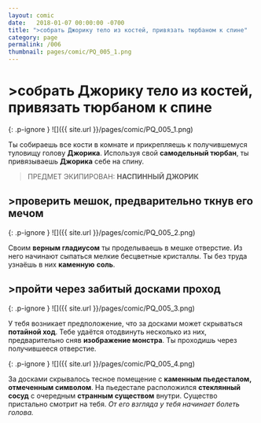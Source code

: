 ```yaml
---
layout: comic
date:   2018-01-07 00:00:00 -0700
title: ">собрать Джорику тело из костей, привязать тюрбаном к спине"
category: page
permalink: /006
thumbnail: pages/comic/PQ_005_1.png
---
```

# >собрать Джорику тело из костей, привязать тюрбаном к спине

{: .p-ignore }
![]({{ site.url }}/pages/comic/PQ_005_1.png)

Ты собираешь все кости в комнате и прикрепляешь к получившемуся туловищу голову <strong>Джорика</strong>. Используя свой <strong>самодельный тюрбан</strong>, ты привязываешь <strong>Джорика</strong> себе на спину.

<blockquote>ПРЕДМЕТ ЭКИПИРОВАН: <strong>НАСПИННЫЙ ДЖОРИК</strong></blockquote>

## >проверить мешок, предварительно ткнув его мечом

{: .p-ignore }
![]({{ site.url }}/pages/comic/PQ_005_2.png)

Своим <strong>верным гладиусом</strong> ты проделываешь в мешке отверстие. Из него начинают сыпаться мелкие бесцветные кристаллы. Ты без труда узнаёшь в них <strong>каменную</strong> <strong>соль</strong>.

## >пройти через забитый досками проход

{: .p-ignore }
![]({{ site.url }}/pages/comic/PQ_005_3.png)

У тебя возникает предположение, что за досками может скрываться <strong>потайной ход</strong>. Тебе удаётся отодвинуть несколько из них, предварительно сняв <strong>изображение монстра</strong>. Ты проходишь через получившееся отверстие.

{: .p-ignore }
![]({{ site.url }}/pages/comic/PQ_005_4.png)

За досками скрывалось тесное помещение с <strong>каменным пьедесталом, отмеченным символом</strong>. На пьедестале расположился <strong>стеклянный сосуд</strong> с очередным <strong>странным существом</strong> внутри. Существо пристально смотрит на тебя. <em>От его взгляда у тебя начинает болеть голова.</em>

